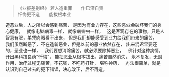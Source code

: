 > 《业报差别经》
> 若人造重罪　　作已深自责  
> 忏悔更不造　　能拔根本业

造恶业后，人之所以会感到痛苦，
是因为有业力存在，这些恶业会破坏我们的身心健康，
&nbsp;
就像电脑病毒一样，
就像病害虫一样，
&nbsp;
这是客观存在的事物，只是人智慧有限，单凭肉眼看不出来，
但是我们却能感受到业力给我们带来的痛苦，
&nbsp;
我们虽然断恶了，不在造新恶业，但是以前的恶业依然存在，
出来混迟早要还的，恶业也一样，
&nbsp;
我们要想消除痛苦，就必须要除掉恶业，
&nbsp;
佛针对这种病情，开出黑科技良药“忏悔”，
能把恶业从根本拔出，痛苦自然消失，
永不复发，无副作用，治疗过程无痛苦，不花钱，不吃药打针，
堪称神药，
&nbsp;
方法很简单，就是认识到自己过去的犯下错误，决心改正，后不再造。

